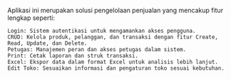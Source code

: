Aplikasi ini merupakan solusi pengelolaan penjualan yang mencakup fitur lengkap seperti:

    Login: Sistem autentikasi untuk mengamankan akses pengguna.
    CRUD: Kelola produk, pelanggan, dan transaksi dengan fitur Create, Read, Update, dan Delete.
    Petugas: Manajemen peran dan akses petugas dalam sistem.
    Print: Cetak laporan dan struk transaksi.
    Excel: Ekspor data dalam format Excel untuk analisis lebih lanjut.
    Edit Toko: Sesuaikan informasi dan pengaturan toko sesuai kebutuhan.

    
